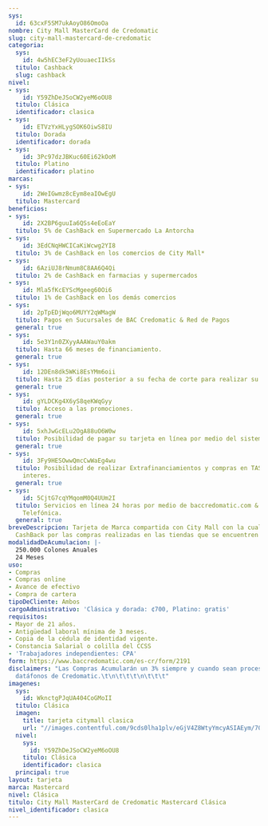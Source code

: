 ```yaml
---
sys:
  id: 63cxF5SM7ukAoyO86OmoOa
nombre: City Mall MasterCard de Credomatic
slug: city-mall-mastercard-de-credomatic
categoria:
  sys:
    id: 4w5hEC3eF2yUouaecIIkSs
  titulo: Cashback
  slug: cashback
nivel:
- sys:
    id: Y59ZhDeJSoCW2yeM6oOU8
  titulo: Clásica
  identificador: clasica
- sys:
    id: ETVzYxHLygSOK6OiwS8IU
  titulo: Dorada
  identificador: dorada
- sys:
    id: 3Pc97dzJBKuc60Ei62kOoM
  titulo: Platino
  identificador: platino
marcas:
- sys:
    id: 2WeIGwmz8cEym8eaIOwEgU
  titulo: Mastercard
beneficios:
- sys:
    id: 2X2BP6guuIa6QSs4eEoEaY
  titulo: 5% de CashBack en Supermercado La Antorcha
- sys:
    id: 3EdCNqHWCICaKiWcwg2YI8
  titulo: 3% de CashBack en los comercios de City Mall*
- sys:
    id: 6AziUJ8rNmum8C8AA6Q4Qi
  titulo: 2% de CashBack en farmacias y supermercados
- sys:
    id: Mla5fKcEYScMgeeg60Oi6
  titulo: 1% de CashBack en los demás comercios
- sys:
    id: 2pTpEDjWqo6MUYY2qWMagW
  titulo: Pagos en Sucursales de BAC Credomatic & Red de Pagos
  general: true
- sys:
    id: 5e3Y1n0ZXyyAAAWauY0akm
  titulo: Hasta 66 meses de financiamiento.
  general: true
- sys:
    id: 12DEn8dk5WKi8EsYMm6oii
  titulo: Hasta 25 días posterior a su fecha de corte para realizar su pago.
  general: true
- sys:
    id: gYLDCKg4X6yS8qeKWqGyy
  titulo: Acceso a las promociones.
  general: true
- sys:
    id: 5xhJwGcELu2OgA88uO6W0w
  titulo: Posibilidad de pagar su tarjeta en línea por medio del sistema SINPE.
  general: true
- sys:
    id: 3Fy9HESOwwQmcCwWaEg4wu
  titulo: Posibilidad de realizar Extrafinanciamientos y compras en TASA CERO sin
    interes.
  general: true
- sys:
    id: 5CjtG7cqYMqomM0Q4UUm2I
  titulo: Servicios en línea 24 horas por medio de baccredomatic.com & a la Central
    Telefónica.
  general: true
breveDescripcion: Tarjeta de Marca compartida con City Mall con la cual podrás acumular
  CashBack por las compras realizadas en las tiendas que se encuentren en City Mall.
modalidadDeAcumulacion: |-
  250.000 Colones Anuales
  24 Meses
uso:
- Compras
- Compras online
- Avance de efectivo
- Compra de cartera
tipoDeCliente: Ambos
cargoAdministrativo: 'Clásica y dorada: ¢700, Platino: gratis'
requisitos:
- Mayor de 21 años.
- Antigüedad laboral mínima de 3 meses.
- Copia de la cédula de identidad vigente.
- Constancia Salarial o colilla del CCSS
- 'Trabajadores independientes: CPA'
form: https://www.baccredomatic.com/es-cr/form/2191
disclaimers: "Las Compras Acumularán un 3% siempre y cuando sean procesadas en los
  datáfonos de Credomatic.\t\n\t\t\t\n\t\t\t"
imagenes:
  sys:
    id: WknctgPJqUA404CoGMoII
  titulo: Clásica
  imagen:
    title: tarjeta citymall clasica
    url: "//images.contentful.com/9cds0lha1plv/eGjV4Z8WtyYmcyASIAEym/70dcd061f9caa15a7665d77decbcc960/tarjeta_citymall_clasica.jpg"
  nivel:
    sys:
      id: Y59ZhDeJSoCW2yeM6oOU8
    titulo: Clásica
    identificador: clasica
  principal: true
layout: tarjeta
marca: Mastercard
nivel: Clásica
titulo: City Mall MasterCard de Credomatic Mastercard Clásica
nivel_identificador: clasica
---
```

